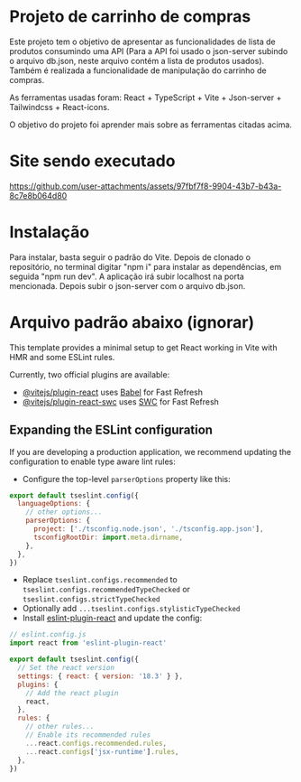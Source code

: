 # Projeto de carrinho de compras 

Este projeto tem o objetivo de apresentar as funcionalidades de lista de produtos consumindo uma API (Para a API foi usado o json-server subindo o arquivo db.json, neste arquivo contém a lista de produtos usados). Também é realizada a funcionalidade de manipulação do carrinho de compras.

As ferramentas usadas foram: React + TypeScript + Vite + Json-server + Tailwindcss + React-icons. 

O objetivo do projeto foi aprender mais sobre as ferramentas citadas acima.

# Site sendo executado







https://github.com/user-attachments/assets/97fbf7f8-9904-43b7-b43a-8c7e8b064d80




# Instalação

Para instalar, basta seguir o padrão do Vite. Depois de clonado o repositório, no terminal digitar "npm i" para instalar as dependências, em seguida "npm run dev". A aplicação irá subir localhost na porta mencionada. Depois subir o json-server com o arquivo db.json.

# Arquivo padrão abaixo (ignorar)

This template provides a minimal setup to get React working in Vite with HMR and some ESLint rules.

Currently, two official plugins are available:

- [@vitejs/plugin-react](https://github.com/vitejs/vite-plugin-react/blob/main/packages/plugin-react/README.md) uses [Babel](https://babeljs.io/) for Fast Refresh
- [@vitejs/plugin-react-swc](https://github.com/vitejs/vite-plugin-react-swc) uses [SWC](https://swc.rs/) for Fast Refresh

## Expanding the ESLint configuration

If you are developing a production application, we recommend updating the configuration to enable type aware lint rules:

- Configure the top-level `parserOptions` property like this:

```js
export default tseslint.config({
  languageOptions: {
    // other options...
    parserOptions: {
      project: ['./tsconfig.node.json', './tsconfig.app.json'],
      tsconfigRootDir: import.meta.dirname,
    },
  },
})
```

- Replace `tseslint.configs.recommended` to `tseslint.configs.recommendedTypeChecked` or `tseslint.configs.strictTypeChecked`
- Optionally add `...tseslint.configs.stylisticTypeChecked`
- Install [eslint-plugin-react](https://github.com/jsx-eslint/eslint-plugin-react) and update the config:

```js
// eslint.config.js
import react from 'eslint-plugin-react'

export default tseslint.config({
  // Set the react version
  settings: { react: { version: '18.3' } },
  plugins: {
    // Add the react plugin
    react,
  },
  rules: {
    // other rules...
    // Enable its recommended rules
    ...react.configs.recommended.rules,
    ...react.configs['jsx-runtime'].rules,
  },
})
```

